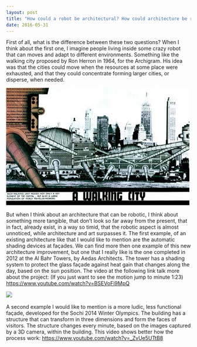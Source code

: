 ```yaml
---
layout: post
title: "How could a robot be architectural? How could architecture be robotic?"
date: 2016-05-31
---
```


First of all, what is the difference between these two questions? When I think about the first one, I imagine people living inside some crazy robot that can moves and adapt to different environments. Something like the walking city proposed by Ron Herron in 1964, for the Archigram. His idea was that the cities could move when the resources at some place were exhausted, and that they could concentrate forming larger cities, or disperse, when needed.

![](/images/87_2Lg.jpg)

But when I think about an architecture that can be robotic, I think about something more tangible, that don’t look so far away from the present, that in fact, already exist, in a way so timid, that the robotic aspect is almost unnoticed, while architecture and art surpasses it. The first example, of an existing architecture like that I would like to mention are the automatic shading devices at façades. We can find more then one example of this new architecture improvement, but one that I really like is the one completed in 2012 at the Al Bahr Towers, by Aedas Architects. The tower has a shading system to protect the glass façade against heat gain that changes along the day, based on the sun position. The video at the following link talk more about the project: (If you just want to see the motion jump to minute 1:23) 
<a href="#">https://www.youtube.com/watch?v=BSEVoFi9MpQ</a></li>

![](download.jpeg)

A second example I would like to mention is a more ludic, less functional façade, developed for the Sochi 2014 Winter Olympics. The building has a structure that can transform in three dimensions and form the faces of visitors. The structure changes every minute, based on the images captured by a 3D camera, within the building. This video shows better how the process work:
<a href="https://www.youtube.com/watch?v=_ZvUe5UTtB8">https://www.youtube.com/watch?v=_ZvUe5UTtB8</a>

